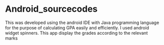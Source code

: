 # Android_sourcecodes
This was developed using the android IDE with Java programming language for the purpose of calculating GPA easily and efficiently. 
I used android widget spinners. This app display the grades according to the relevant marks 
